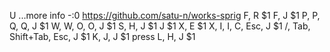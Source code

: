 <!-- Press [Ctrl]+[↓].



Press [Ctrl]+[Enter],
then follow the line-by-line instructions. -->



U ...more info -:0
https://github.com/satu-n/works-sprig
    F, R $1
        F, J $1
            P, P, Q, Q, J $1
                W, W, O, O, J $1
                    S, H, J $1
                        J $1
                            X, E $1
                                X, I, I, C, Esc, J $1
                                    /, Tab, Shift+Tab, Esc, J $1
                                        K, J, J $1
                                            press L, H, J $1
